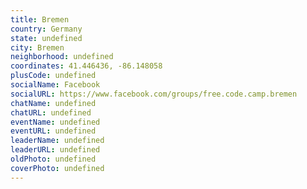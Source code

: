 ```yaml
---
title: Bremen
country: Germany
state: undefined
city: Bremen
neighborhood: undefined
coordinates: 41.446436, -86.148058
plusCode: undefined
socialName: Facebook
socialURL: https://www.facebook.com/groups/free.code.camp.bremen
chatName: undefined
chatURL: undefined
eventName: undefined
eventURL: undefined
leaderName: undefined
leaderURL: undefined
oldPhoto: undefined
coverPhoto: undefined
---
```

